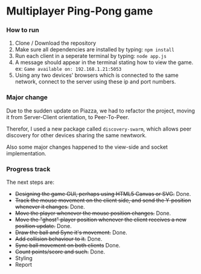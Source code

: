 # Multiplayer Ping-Pong game

### How to run
1. Clone / Download the repository
2. Make sure all dependencies are installed by typing: `npm install`
3. Run each client in a seperate terminal by typing: `node app.js`
4. A message should appear in the terminal stating how to view the game. ex: `Game available on: 192.168.1.21:5053` 
5. Using any two devices' browsers which is connected to the same network, connect to the server using these ip and port numbers.

### Major change
Due to the sudden update on Piazza, we had to refactor the project, moving it from Server-Client orientation, to Peer-To-Peer.

Therefor, I used a new package called `discovery-swarm`, which allows peer discovery for other devices sharing the same newtwork.

Also some major changes happened to the view-side and socket implementation.

### Progress track
The next steps are:
- ~~Designing the game GUI, perhaps using HTML5 Canvas or SVG.~~ Done.
- ~~Track the mouse movement on the client side, and send the Y-position whenever it changes.~~ Done.
- ~~Move the player whenever the mouse position changes.~~ Done.
- ~~Move the "ghost" player position whenever the client receives a new position update.~~ Done.
- ~~Draw the ball and Sync it's movement.~~ Done.
- ~~Add collision behaviour to it.~~ Done.
- ~~Sync ball movement on both clients~~ Done.
- ~~Count points/score and such.~~ Done.
- Styling
- Report
